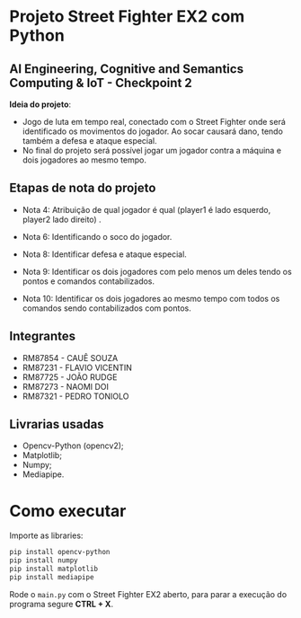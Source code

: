 # Projeto Street Fighter EX2 com Python
## AI Engineering, Cognitive and Semantics Computing & IoT - Checkpoint 2


**Ideia do projeto**:
- Jogo de luta em tempo real, conectado com o Street Fighter onde será identificado os movimentos do jogador. Ao socar causará dano, tendo também a defesa e ataque especial.
- No final do projeto será possível jogar um jogador contra a máquina e dois jogadores ao mesmo tempo.

## Etapas de nota do projeto

- Nota 4: Atribuição de qual jogador é qual (player1 é lado esquerdo, player2 lado direito) .

- Nota 6: Identificando o soco do jogador.

- Nota 8: Identificar defesa e ataque especial.

- Nota 9: Identificar os dois jogadores com pelo menos um deles tendo os pontos e comandos contabilizados.

- Nota 10: Identificar os dois jogadores ao mesmo tempo com todos os comandos sendo contabilizados com pontos.

## Integrantes

- RM87854 - CAUÊ SOUZA
- RM87231 - FLAVIO VICENTIN
- RM87725 - JOÃO RUDGE
- RM87273 - NAOMI DOI
- RM87321 - PEDRO TONIOLO

## Livrarias usadas

- Opencv-Python (opencv2);
- Matplotlib;
- Numpy;
- Mediapipe.

# Como executar
Importe as libraries:
```bash
pip install opencv-python
pip install numpy
pip install matplotlib
pip install mediapipe
```

Rode o ```main.py``` com o Street Fighter EX2 aberto, para parar a execução do programa segure **CTRL + X**.

